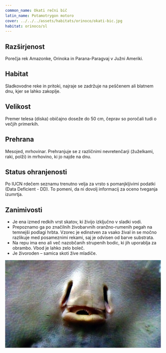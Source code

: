 ```yaml
---
common_name: Okati rečni bič
latin_name: Potamotrygon motoro
cover: ../../../assets/habitats/orinoco/okati-bic.jpg
habitat: orinoco/sl
---
```

## Razširjenost  
Porečja rek Amazonke, Orinoka in Parana-Paragvaj v Južni Ameriki.

## Habitat  
Sladkovodne reke in pritoki, najraje se zadržuje na peščenem ali blatnem dnu, kjer se lahko zakoplje.

## Velikost  
Premer telesa (diska) običajno doseže do 50 cm, čeprav so poročali tudi o večjih primerkih.

## Prehrana  
Mesojed, mrhovinar. Prehranjuje se z različnimi nevretenčarji (žuželkami, raki, polži) in mrhovino, ki jo najde na dnu.

## Status ohranjenosti  
Po IUCN rdečem seznamu trenutno velja za vrsto s pomanjkljivimi podatki (Data Deficient - DD). To pomeni, da ni dovolj informacij za oceno tveganja izumrtja.

## Zanimivosti  
- Je ena izmed redkih vrst skatov, ki živijo izključno v sladki vodi.  
- Prepoznamo ga po značilnih živobarvnih oranžno-rumenih pegah na temnejši podlagi hrbta. Vzorec je edinstven za vsako žival in se močno razlikuje med posameznimi rekami, saj je odvisen od barve substrata.  
- Na repu ima eno ali več nazobčanih strupenih bodic, ki jih uporablja za obrambo. Vbod je lahko zelo boleč.  
- Je živoroden – samica skoti žive mladiče.  

![bic-usta](../../../assets/habitats/orinoco/bic-usta.jpg)
